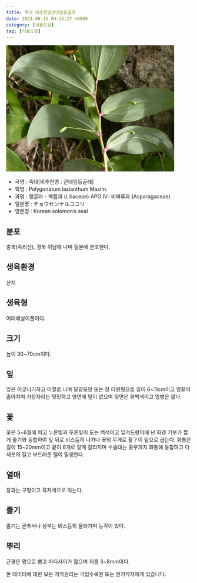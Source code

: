 ```yaml
---
title: 죽대_비추천명큰대잎둥굴레
date: 2024-08-15 04:15:17 +0800
category: [식물도감]
tag: [식물도감]
---
```




![죽대[비추천명 : 큰대잎둥굴레]](/assets/img/fileUpload/plants/basic/Liliaceae/Polygonatum/8750/8750_1_th2.jpg)
- 국명 : 죽대[비추천명 : 큰대잎둥굴레]
- 학명 : Polygonatum lasianthum Maxim.
- 과명 : 앵글러 - 백합과 (Liliaceae) APG Ⅳ- 비짜루과 (Asparagaceae)
- 일본명 : チョウセンナルコユリ
- 영문명 : Korean solomon’s seal


## 분포
충북(속리산), 경북 이남에 나며 일본에 분포한다.
## 생육환경
산지
## 생육형
여러해살이풀이다.
## 크기
높이 30~70cm이다.
## 잎
잎은 어긋나기하고 이열로 나며 달걀모양 또는 장 타원형으로 길이 6~11cm이고 양끝이 좁아지며 가장자리는 밋밋하고 양면에 털이 없으며 뒷면은 회백색이고 엽병은 짧다.
## 꽃
꽃은 5~6월에 피고 누른빛과 푸른빛이 도는 백색이고 잎겨드랑이에 난 화경 기부가 짧게 줄기와 동합하여 잎 뒤로 비스듬히 나가나 꽃의 무게로 활？이 밑으로 굽는다. 화통은 길이 15~20mm이고 끝이 6개로 얕게 갈라지며 수술대는 중부까지 화통에 동합하고 다세포의 길고 부드러운 털이 밀생한다. 
## 열매
장과는 구형이고 흑자색으로 익는다.
## 줄기
줄기는 곧추서나 상부는 비스듬히 올라가며 능각이 있다.
## 뿌리
근경은 옆으로 뻗고 마디사이가 짧으며 지름 3~8mm이다.






본 데이터에 대한 모든 저작권리는 국립수목원 또는 원저작자에게 있습니다.
